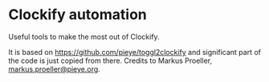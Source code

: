 # Clockify automation
Useful tools to make the most out of Clockify.

It is based on https://github.com/pieye/toggl2clockify and significant part of the code is just copied from there. 
Credits to Markus Proeller, markus.proeller@pieye.org.
